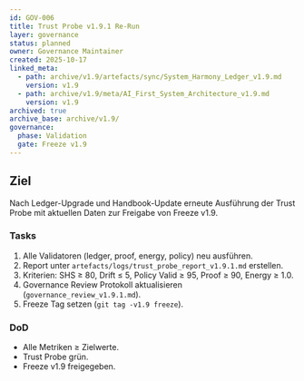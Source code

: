 ```yaml
---
id: GOV-006
title: Trust Probe v1.9.1 Re-Run
layer: governance
status: planned
owner: Governance Maintainer
created: 2025-10-17
linked_meta:
  - path: archive/v1.9/artefacts/sync/System_Harmony_Ledger_v1.9.md
    version: v1.9
  - path: archive/v1.9/meta/AI_First_System_Architecture_v1.9.md
    version: v1.9
archived: true
archive_base: archive/v1.9/
governance:
  phase: Validation
  gate: Freeze v1.9
---
```


## Ziel
Nach Ledger-Upgrade und Handbook-Update erneute Ausführung der Trust Probe mit aktuellen Daten zur Freigabe von Freeze v1.9.

### Tasks
1. Alle Validatoren (ledger, proof, energy, policy) neu ausführen.  
2. Report unter `artefacts/logs/trust_probe_report_v1.9.1.md` erstellen.  
3. Kriterien: SHS ≥ 80, Drift ≤ 5, Policy Valid ≥ 95, Proof ≥ 90, Energy ≥ 1.0.  
4. Governance Review Protokoll aktualisieren (`governance_review_v1.9.1.md`).  
5. Freeze Tag setzen (`git tag -v1.9 freeze`).

### DoD
- Alle Metriken ≥ Zielwerte.  
- Trust Probe grün.  
- Freeze v1.9 freigegeben.
